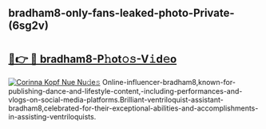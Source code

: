 ## bradham8-only-fans​-leaked-photo​-Private-(6sg2v)


# <h2><a href="https://mediaupload.pro?title=bradham8&ref=git">🔗👉 🔴 bradham8-P𝚑ot𝚘𝚜-V𝚒d𝚎o</a></h2>

[![Corinna Kopf Nue Nu𝚍e𝚜](https://i.imgur.com/0qMVB7G.gif)](https://mediaupload.pro?title=bradham8&ref=git)
Online-influencer-bradham8,known-for-publishing-dance-and-lifestyle-content,-including-performances-and-vlogs-on-social-media-platforms.Brilliant-ventriloquist-assistant-bradham8,celebrated-for-their-exceptional-abilities-and-accomplishments-in-assisting-ventriloquists.  